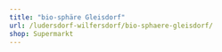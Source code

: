 ```yaml
---
title: "bio-sphäre Gleisdorf"
url: /ludersdorf-wilfersdorf/bio-sphaere-gleisdorf/
shop: Supermarkt
---
```

